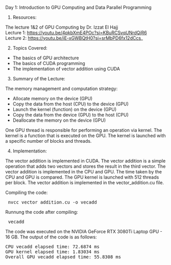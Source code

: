 Day 1: Introduction to GPU Computing and Data Parallel Programming

1) Resources:

The lecture 1&2 of GPU Computing by Dr. Izzat El Hajj  
Lecture 1: https://youtu.be/4pkbXmE4POc?si=KBuRCSvqUNrdQjR6  
Lecture 2: https://youtu.be/iE-xGWBQtH0?si=srMbPD6fx12dCcs_

2) Topics Covered:
- The basics of GPU architecture
- The basics of CUDA programming
- The implementation of vector addition using CUDA

3) Summary of the Lecture:  

The memory management and computation strategy:
- Allocate memory on the device (GPU)
- Copy the data from the host (CPU) to the device (GPU)
- Launch the kernel (function) on the device (GPU)
- Copy the data from the device (GPU) to the host (CPU)
- Deallocate the memory on the device (GPU)

One GPU thread is responsible for performing an operation via kernel. The kernel is a function that is executed on the GPU. The kernel is launched with a specific number of blocks and threads. 

4) Implementation:

The vector addition is implemented in CUDA. The vector addition is a simple operation that adds two vectors and stores the result in the third vector. The vector addition is implemented in the CPU and GPU. The time taken by the CPU and GPU is compared. The GPU kernel is launched with 512 threads per block. The vector addition is implemented in the vector_addition.cu file.

Compiling the code:  

<pre> nvcc vector_addition.cu -o vecadd </pre>

Runnung the code after compiling: 
<pre> vecadd </pre>

The code was executed on the NVIDIA GeForce RTX 3080Ti Laptop GPU - 16 GB. The output of the code is as follows:

<pre>CPU vecadd elapsed time: 72.6874 ms
GPU kernel elapsed time: 1.83034 ms
Overall GPU vecadd elapsed time: 55.8308 ms
</pre>